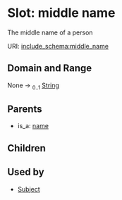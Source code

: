 
# Slot: middle name


The middle name of a person

URI: [include_schema:middle_name](https://w3id.org/mixs/include_schema/middle_name)


## Domain and Range

None &#8594;  <sub>0..1</sub> [String](types/String.md)

## Parents

 *  is_a: [name](name.md)

## Children


## Used by

 * [Subject](Subject.md)
